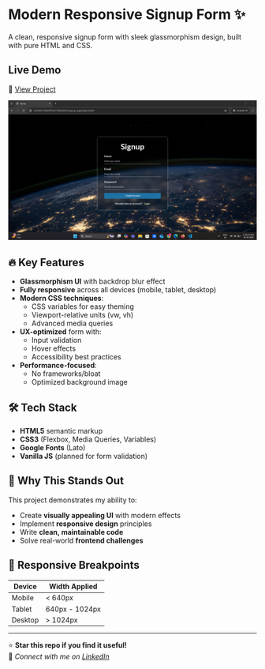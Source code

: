 # Modern Responsive Signup Form ✨

A clean, responsive signup form with sleek glassmorphism design, built with pure HTML and CSS.

## Live Demo  
🔗 [View Project](https://signup-page-robinson.netlify.app/) 

![Signup Form Preview](./assets/signup-preview.png)

## 🔥 Key Features

- **Glassmorphism UI** with backdrop blur effect
- **Fully responsive** across all devices (mobile, tablet, desktop)
- **Modern CSS techniques**:
  - CSS variables for easy theming
  - Viewport-relative units (vw, vh)
  - Advanced media queries
- **UX-optimized** form with:
  - Input validation
  - Hover effects
  - Accessibility best practices
- **Performance-focused**:
  - No frameworks/bloat
  - Optimized background image

## 🛠️ Tech Stack

- **HTML5** semantic markup
- **CSS3** (Flexbox, Media Queries, Variables)
- **Google Fonts** (Lato)
- **Vanilla JS** (planned for form validation)

## 🚀 Why This Stands Out

This project demonstrates my ability to:
- Create **visually appealing UI** with modern effects
- Implement **responsive design** principles
- Write **clean, maintainable code**
- Solve real-world **frontend challenges**

## 📱 Responsive Breakpoints

| Device          | Width Applied  |
|-----------------|----------------|
| Mobile          | < 640px        |
| Tablet          | 640px - 1024px |
| Desktop         | > 1024px       |

---

⭐ **Star this repo if you find it useful!**  
🔗 *Connect with me on [LinkedIn](https://www.linkedin.com/in/robinsonlal/)*
